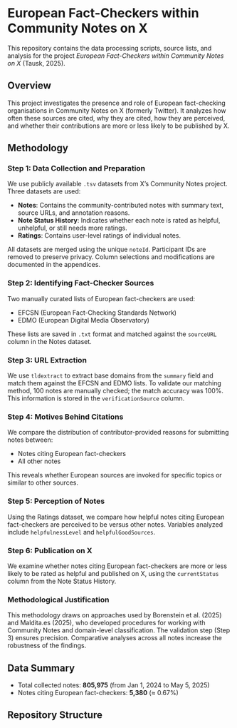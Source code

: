 # European Fact-Checkers within Community Notes on X

This repository contains the data processing scripts, source lists, and analysis for the project *European Fact-Checkers within Community Notes on X* (Tausk, 2025).

## Overview

This project investigates the presence and role of European fact-checking organisations in Community Notes on X (formerly Twitter). It analyzes how often these sources are cited, why they are cited, how they are perceived, and whether their contributions are more or less likely to be published by X.

## Methodology

### Step 1: Data Collection and Preparation

We use publicly available `.tsv` datasets from X’s Community Notes project. Three datasets are used:

- **Notes**: Contains the community-contributed notes with summary text, source URLs, and annotation reasons.
- **Note Status History**: Indicates whether each note is rated as helpful, unhelpful, or still needs more ratings.
- **Ratings**: Contains user-level ratings of individual notes.

All datasets are merged using the unique `noteId`. Participant IDs are removed to preserve privacy. Column selections and modifications are documented in the appendices.

### Step 2: Identifying Fact-Checker Sources

Two manually curated lists of European fact-checkers are used:

- EFCSN (European Fact-Checking Standards Network)
- EDMO (European Digital Media Observatory)

These lists are saved in `.txt` format and matched against the `sourceURL` column in the Notes dataset.

### Step 3: URL Extraction

We use `tldextract` to extract base domains from the `summary` field and match them against the EFCSN and EDMO lists. To validate our matching method, 100 notes are manually checked; the match accuracy was 100%. This information is stored in the `verificationSource` column.

### Step 4: Motives Behind Citations

We compare the distribution of contributor-provided reasons for submitting notes between:

- Notes citing European fact-checkers
- All other notes

This reveals whether European sources are invoked for specific topics or similar to other sources.

### Step 5: Perception of Notes

Using the Ratings dataset, we compare how helpful notes citing European fact-checkers are perceived to be versus other notes. Variables analyzed include `helpfulnessLevel` and `helpfulGoodSources`.

### Step 6: Publication on X

We examine whether notes citing European fact-checkers are more or less likely to be rated as helpful and published on X, using the `currentStatus` column from the Note Status History.

### Methodological Justification

This methodology draws on approaches used by Borenstein et al. (2025) and Maldita.es (2025), who developed procedures for working with Community Notes and domain-level classification. The validation step (Step 3) ensures precision. Comparative analyses across all notes increase the robustness of the findings.

## Data Summary

- Total collected notes: **805,975** (from Jan 1, 2024 to May 5, 2025)
- Notes citing European fact-checkers: **5,380** (≈ 0.67%)

## Repository Structure

